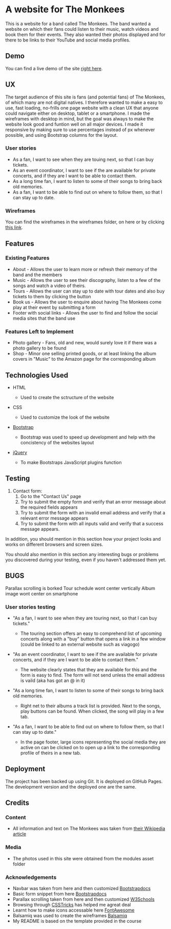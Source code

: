 # A website for The Monkees

This is a website for a band called The Monkees. The band wanted a website on which their fans could listen to their music, watch videos and book them for their events. They also wanted their photos displayed and for there to be links to their YouTube and social media profiles.

## Demo

You can find a live demo of the site [right here](https://project-one-amandaw.c9users.io/).

## UX
 
The target audience of this site is fans (and potential fans) of The Monkees, of which many are not digital natives. I therefore wanted to make a easy to use, fast loading, no-frills one page website with a clean UX that anyone could navigate either on desktop, tablet or a smartphone. I made the wireframes with desktop in mind, but the goal was always to make the website look good and funtion well on all major devices. I made it responsive by making sure to use percentages instead of px whenever possible, and using Bootstrap columns for the layout.

### User stories

- As a fan, I want to see when they are touing next, so that I can buy tickets.
- As an event coordinator, I want to see if the are available for private concerts, and if they are I want to be able to contact them.
- As a long time fan, I want to listen to some of their songs to bring back old memories.
- As a fan, I want to be able to find out on where to follow them, so that I  can stay up to date.
 
### Wireframes

You can find the wireframes in the wireframes folder, on here or by clicking [this link](https://project-one-amandaw.c9users.io/wireframes/TheBand.png).

## Features

### Existing Features

- About - Allows the user to learn more or refresh their memory of the band and the members
- Music - Allows the user to see their discography, listen to a few of the songs and watch a video of theirs.
- Tours - Allows the user can stay up to date with tour dates and also buy tickets to them by clicking the button
- Book us - Allows the user to enquire about having The Monkees come play at their event by submitting a form
- Footer with social links - Allows the user to find and follow the social media sites that the band use

### Features Left to Implement

- Photo gallery - Fans, old and new, would surely love it if there was a photo gallery to be found
- Shop - Minor one selling printed goods, or at least linking the album covers in "Music" to the Amazon page for the corresponding album

## Technologies Used

- HTML
    - Used to create the sctructure of the website

- CSS
    - Used to customize the look of the website

- [Bootstrap](https://www.bootstrapcdn.com)
    - Bootstrap was used to speed up development and help with the concistency of the websites layout

- [jQuery](https://jquery.com/)
    - To make Bootstraps JavaScript plugins function


## Testing

1. Contact form:
    1. Go to the "Contact Us" page
    2. Try to submit the empty form and verify that an error message about the required fields appears
    3. Try to submit the form with an invalid email address and verify that a relevant error message appears
    4. Try to submit the form with all inputs valid and verify that a success message appears.


In addition, you should mention in this section how your project looks and works on different browsers and screen sizes.

You should also mention in this section any interesting bugs or problems you discovered during your testing, even if you haven't addressed them yet.

## BUGS

Parallax scrolling is borked
Tour schedule wont center vertically
Album image wont center on smartphone

### User stories testing

- "As a fan, I want to see when they are touring next, so that I can buy tickets."
    - The touring section offers an easy to comprehend list of upcoming concerts along with a "buy" button that opens a link in a few window (could be linked to an external website such as viagogo)

- "As an event coordinator, I want to see if the are available for private concerts, and if they are I want to be able to contact them."
    - The website clearly states that they are available for this and the form is easy to find. The form will not send unless the email address is vaild (aka has got an @ in it)
    
- "As a long time fan, I want to listen to some of their songs to bring back old memories.
    - Right net to their albums a track list is provided. Next to the songs, play buttons can be found. When clicked, the song will play in a few tab.

- "As a fan, I want to be able to find out on where to follow them, so that I  can stay up to date."
    - In the page footer, large icons representing the social media they are active on can be clicked on to open up a link to the corresponding profile of theirs in a new tab.

## Deployment

The project has been backed up using Git. It is deployed on GitHub Pages. The development version and the deployed one are the same.

## Credits

### Content
- All information and text on The Monkees was taken from [their Wikipedia article](https://en.wikipedia.org/wiki/The_Monkees)

### Media
- The photos used in this site were obtained from the modules asset folder

### Acknowledgements

- Navbar was taken from here and then customized [Bootstrapdocs](https://bootstrapdocs.com/v3.3.6/docs/components/#navbar)
- Basic form snippet from here [Bootstrapdocs](https://bootstrapdocs.com/v3.3.6/docs/css/#forms)
- Parallax scrolling taken from here and then customized [W3Schools](https://www.w3schools.com/howto/howto_css_parallax.asp)
- Browsing through [CSSTricks](https://css-tricks.com/) has helped me agreat deal
- Learnt how to make icons accessable here [FontAwesome](https://fontawesome.com/v4.7.0/accessibility/)
- Balsamiq was used to create the wireframes [Balsamiq](https://balsamiq.cloud)
- My README is based on the template provided in the course